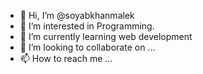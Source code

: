 - 👋 Hi, I’m @soyabkhanmalek
- 👀 I’m interested in Programming.
- 🌱 I’m currently learning web development
- 💞️ I’m looking to collaborate on ...
- 📫 How to reach me ...

<!---
soyabkhanmalek/soyabkhanmalek is a ✨ special ✨ repository because its `README.md` (this file) appears on your GitHub profile.
You can click the Preview link to take a look at your changes.
--->
